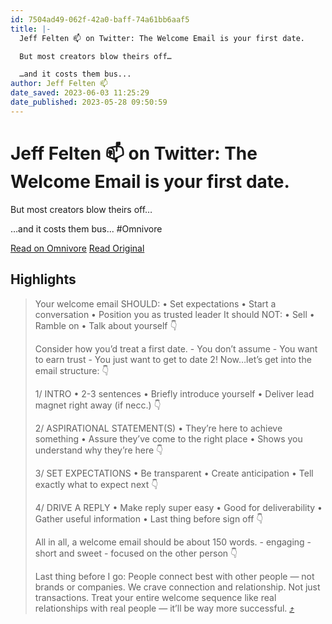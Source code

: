 ```yaml
---
id: 7504ad49-062f-42a0-baff-74a61bb6aaf5
title: |-
  Jeff Felten 📫 on Twitter: The Welcome Email is your first date.

  But most creators blow theirs off…

  …and it costs them bus...
author: Jeff Felten 📫
date_saved: 2023-06-03 11:25:29
date_published: 2023-05-28 09:50:59
---
```


# Jeff Felten 📫 on Twitter: The Welcome Email is your first date.

But most creators blow theirs off…

…and it costs them bus...
#Omnivore

[Read on Omnivore](https://omnivore.app/me/https-twitter-com-hey-jeff-felten-status-1662818753304723457-s-2-18881dcf240)
[Read Original](https://twitter.com/HeyJeffFelten/status/1662818753304723457?s=20)

## Highlights

> Your welcome email SHOULD: • Set expectations • Start a conversation • Position you as trusted leader It should NOT: • Sell • Ramble on • Talk about yourself 👇
> 
> Consider how you’d treat a first date. - You don’t assume - You want to earn trust - You just want to get to date 2! Now…let’s get into the email structure: 👇
> 
> 1/ INTRO • 2-3 sentences • Briefly introduce yourself • Deliver lead magnet right away (if necc.) 👇
> 
> 2/ ASPIRATIONAL STATEMENT(S) • They’re here to achieve something • Assure they’ve come to the right place • Shows you understand why they’re here 👇
> 
> 3/ SET EXPECTATIONS • Be transparent • Create anticipation • Tell exactly what to expect next 👇
> 
> 4/ DRIVE A REPLY • Make reply super easy • Good for deliverability • Gather useful information • Last thing before sign off 👇
> 
> All in all, a welcome email should be about 150 words. - engaging - short and sweet - focused on the other person 👇
> 
> Last thing before I go: People connect best with other people — not brands or companies. We crave connection and relationship. Not just transactions. Treat your entire welcome sequence like real relationships with real people — it’ll be way more successful. [⤴️](https://omnivore.app/me/https-twitter-com-hey-jeff-felten-status-1662818753304723457-s-2-18881dcf240#cc3d6faf-8e8c-4eed-af0c-5c16c190f39c) 

